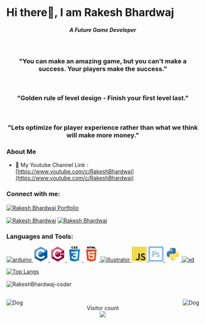  <!-- <img src=""> -->
 
<h1>Hi there👋, I am Rakesh Bhardwaj
<h5 align = "center">A Future Game Developer</h5></h1> </br>

<h3 align="center">"You can make an amazing game, but you can't make a success. Your players make the success."</h3></br>

<h3 align="center">"Golden rule of level design - Finish your first level last."</h3></br>

<h3 align="center">
"Lets optimize for player experience rather than what we think will make more money."</h3>

### About Me

- 📝 My Youtube Channel Link : [https://www.youtube.com/c/RakeshBhardwaj](https://www.youtube.com/c/RakeshBhardwaj)

<h3 align="left">Connect with me:</h3>
<p align="left">

 <a href="https://www.RakeshBhardwajPortfolio.ga" target="blank"><img align="center" src="https://img.icons8.com/external-itim2101-lineal-itim2101/344/external-portfolio-graphic-and-design-itim2101-lineal-itim2101-1.png" alt="Rakesh Bhardwaj Portfolio" height="30" width="40" /></a>

<a href="https://www.linkedin.com/in/developer-rakesh-bhardwaj/" target="blank"><img align="center" src="https://cdn.jsdelivr.net/npm/simple-icons@3.0.1/icons/linkedin.svg" alt="Rakesh Bhardwaj" height="30" width="40" /></a>
<a href="https://www.youtube.com/c/RakeshBhardwaj" target="blank"><img align="center" src="https://cdn.jsdelivr.net/npm/simple-icons@3.0.1/icons/youtube.svg" alt="Rakesh Bhardwaj" height="30" width="40" /></a>

 </p>

<h3 align="left">Languages and Tools:</h3>

<p align="left"> <a href="https://www.arduino.cc/" target="_blank"> <img src="https://cdn.worldvectorlogo.com/logos/arduino-1.svg" alt="arduino" width="40" height="40"/> </a> <a href="https://www.cprogramming.com/" target="_blank"> <img src="https://raw.githubusercontent.com/devicons/devicon/master/icons/c/c-original.svg" alt="c" width="40" height="40"/> </a> <a href="https://www.w3schools.com/cpp/" target="_blank"> <img src="https://raw.githubusercontent.com/devicons/devicon/master/icons/cplusplus/cplusplus-original.svg" alt="cplusplus" width="40" height="40"/> </a> <a href="https://www.w3schools.com/css/" target="_blank"> <img src="https://raw.githubusercontent.com/devicons/devicon/master/icons/css3/css3-original-wordmark.svg" alt="css3" width="40" height="40"/> </a> <a href="https://www.w3.org/html/" target="_blank"> <img src="https://raw.githubusercontent.com/devicons/devicon/master/icons/html5/html5-original-wordmark.svg" alt="html5" width="40" height="40"/> </a> <a href="https://www.adobe.com/in/products/illustrator.html" target="_blank"> <img src="https://www.vectorlogo.zone/logos/adobe_illustrator/adobe_illustrator-icon.svg" alt="illustrator" width="40" height="40"/> </a> <a href="https://developer.mozilla.org/en-US/docs/Web/JavaScript" target="_blank"> <img src="https://raw.githubusercontent.com/devicons/devicon/master/icons/javascript/javascript-original.svg" alt="javascript" width="40" height="40"/> </a> <a href="https://www.photoshop.com/en" target="_blank"> <img src="https://raw.githubusercontent.com/devicons/devicon/master/icons/photoshop/photoshop-line.svg" alt="photoshop" width="40" height="40"/> </a> <a href="https://www.python.org" target="_blank"> <img src="https://raw.githubusercontent.com/devicons/devicon/master/icons/python/python-original.svg" alt="python" width="40" height="40"/> </a> <a href="https://www.adobe.com/products/xd.html" target="_blank"> <img src="https://cdn.worldvectorlogo.com/logos/adobe-xd.svg" alt="xd" width="40" height="40"/> </a> </p>


[![Top Langs](https://github-readme-stats.vercel.app/api/top-langs/?username=rakeshbhardwaj-coder&layout=compact)](https://github.com/rakeshBhardwaj-coder/github-readme-stats)

<p><img align="center" src="https://github-readme-stats.vercel.app/api?username=RakeshBhardwaj-coder&show_icons=true&locale=en" alt="RakeshBhardwaj-coder" /></p>

</h3>
<br>
<img align="left" alt="Dog" width="" src="ironman.gif" />
<img align="right" alt="Dog" width="" src="ironman.gif" />
<p align="center"> 
  Visitor count<br>
  <img src="https://profile-counter.glitch.me/RakeshBhardwaj-coder/count.svg" />
</p>
